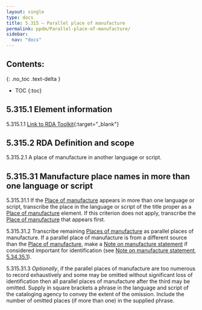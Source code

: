 ```yaml
---
layout: single
type: docs
title: 5.315 — Parallel place of manufacture
permalink: ppdm/Parallel-place-of-manufacture/
sidebar:
  nav: "docs"
---
```


## Contents:
{: .no_toc .text-delta }

- TOC
{:toc}

## 5.315.1 Element information

<a name="5.315.1.1">5.315.1.1</a> [Link to RDA Toolkit](https://beta.rdatoolkit.org/Content/Index?externalId=en-US_ala-39b430be-31ff-3456-bf49-d1fdf7c823a0){:target="_blank"}

## 5.315.2 RDA Definition and scope

<a name="5.315.2.1">5.315.2.1</a> A place of manufacture in another language or script.

## 5.315.31 Manufacture place names in more than one language or script

<a name="5.315.31.1">5.315.31.1</a> If the [Place of manufacture](/DCRMR/ppdm/Place-of-manufacture/) appears in more than one language or script, transcribe the place in the language or script of the title proper as a [Place of manufacture](/DCRMR/ppdm/Place-of-manufacture/) element.  If this criterion does not apply, transcribe the [Place of manufacture](/DCRMR/ppdm/Place-of-manufacture/) that appears first.

<a name="5.315.31.2">5.315.31.2</a> Transcribe remaining [Places of manufacture](/DCRMR/ppdm/Place-of-manufacture/) as parallel places of manufacture. If a parallel place of manufacture is from a different source than the [Place of manufacture](/DCRMR/ppdm/Place-of-manufacture/), make a [Note on manufacture statement](/DCRMR/ppdm/Note-on-manufacture-statement/) if considered important for identification (see [Note on manufacture statement](/DCRMR/ppdm/Note-on-manufacture-statement/), [5.34.35.1](/DCRMR/ppdm/Note-on-manufacture-statement/#5.34.35.1)).

<a name="5.315.31.3">5.315.31.3</a> *Optionally*, if the parallel places of manufacture are too numerous to record exhaustively and some may be omitted without significant loss of identification then all parallel places of manufacture after the third may be omitted. Supply in square brackets a phrase in the language and script of the cataloging agency to convey the extent of the omission. Include the number of omitted places (if more than one) in the supplied phrase.